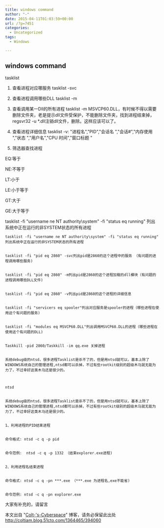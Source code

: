 ```yaml
---
title: windows command
author: "-"
date: 2015-04-11T01:03:59+00:00
url: /?p=7451
categories:
  - Uncategorized
tags:
  - Windows

---
```

## windows command
tasklist


1. 查看进程对应哪服务 tasklist -svc
  
2. 查看进程调用哪些DLL tasklist -m
  
3. 查看调用某一Dll的所有进程 tasklist -m MSVCP60.DLL，有时候不得以需要删除文件夹，老是提示dll文件受保护，不能删除文件夹，找到进程结束掉，regsvr32 -u *.dll注销dll文件，删除。这样应该可以了。
  
4. 查看进程详细信息 tasklist -v: "进程名","PID","会话名 ","会话#","内存使用 ","状态  ","用户名","CPU 时间","窗口标题 "
  
5. 筛选器查找进程

  EQ:等于


  NE:不等于


  LT:小于


  LE:小于等于


  GT:大于


  GE:大于等于


  tasklist -fi "username ne NT authority\system" -fi "status eq running" 列出系统中正在运行的非SYSTEM状态的所有进程
  
    tasklist -fi "username ne NT authority\system" -fi "status eq running" 列出系统中正在运行的非SYSTEM状态的所有进程
  
  
    tasklist -fi "pid eq 2860" -svc列出pid是2860的这个进程中的服务 （有问题的进程调用哪些服务) 
  
  
    tasklist -fi "pid eq 2860" -m列出pid是2860的这个进程加载的dll模块（有问题的进程调用哪些DLL文件) 
  
  
    tasklist -fi "pid eq 2860" -v列出pid是2860的这个进程的详细信息
  
  
    tasklist -fi "servicers eq spooler"列出对应服务是spooler的进程（哪些进程在使用这个有问题的服务) 
  
  
    tasklist -fi "modules eq MSVCP60.DLL"列出调用MSVCP60.DLL的进程（哪些进程在使用这个有问题的DLL) 
  
  
    Taskkill -pid 2860/Taskkill -im qq.exe 关掉进程
  
  
    系统debug级的ntsd，很多进程Tasklist是杀不了的，但是用ntsd就可以，基本上除了WINDOWS系统自己的管理进程,ntsd都可以杀掉，不过有些rootkit级别的超级木马就无能为力了，不过幸好这类木马还是很少的。
  
  
  
    ntsd
  
  
    系统debug级的ntsd，很多进程Tasklist是杀不了的，但是用ntsd就可以，基本上除了WINDOWS系统自己的管理进程,ntsd都可以杀掉，不过有些rootkit级别的超级木马就无能为力了，不过幸好这类木马还是很少的。
  
  
    1、利用进程的PID结束进程
  
  
    命令格式: ntsd -c q -p pid
  
  
    命令范例:  ntsd -c q -p 1332 （结束explorer.exe进程) 
  
  
    2、利用进程名结束进程
  
  
    命令格式: ntsd -c q -pn ***.exe （***.exe 为进程名,exe不能省) 
  
  
    命令范例: ntsd -c q -pn explorer.exe
  


  大家有补充的，请留言

本文出自 "[Colt-'s-Cyberspace][1]" 博客，请务必保留此出处<http://coltiam.blog.51cto.com/1364465/394060>

 [1]: http://coltiam.blog.51cto.com/